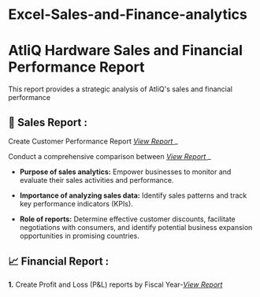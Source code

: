 # Excel-Sales-and-Finance-analytics

# **AtliQ Hardware Sales and Financial Performance Report**

This report provides a strategic analysis of AtliQ's sales and financial performance

 ## 📝 Sales Report :

Create Customer Performance Report  [_View Report_ ](https://github.com/Rahat-1222/Excel-Sales-analytics/blob/main/Customer%20Performance%20Report.pdf)_

 Conduct a comprehensive comparison between [_View Report_ ](https://github.com/Rahat-1222/Excel-Sales-analytics/blob/main/Market%20Performance%20Vs%20Target%20Report.pdf)_

 - **Purpose of sales analytics:** Empower businesses to monitor and evaluate their sales activities and performance.

- **Importance of analyzing sales data:** Identify sales patterns and track key performance indicators (KPIs).

- **Role of reports:** Determine effective customer discounts, facilitate negotiations with consumers, and identify potential business expansion opportunities in promising countries.

 ## 📈 Financial Report :

  **1.** Create Profit and Loss (P&L) reports by Fiscal Year-[_View Report_](https://github.com/Rahat-1222/Excel-Sales-analytics/blob/main/P%20%26%20L%20Year%20by%20Fiscal%20Year.pdf) 
   
